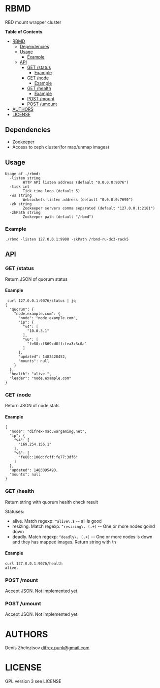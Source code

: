 # RBMD

RBD mount wrapper cluster

<!-- markdown-toc start - Don't edit this section. Run M-x markdown-toc-generate-toc again -->
**Table of Contents**

- [RBMD](#rbmd)
    - [Dependencies](#dependencies)
    - [Usage](#usage)
        - [Example](#example)
    - [API](#api)
        - [GET /status](#get-status)
            - [Example](#example)
        - [GET /node](#get-node)
            - [Example](#example)
        - [GET /health](#get-health)
            - [Example](#example)
        - [POST /mount](#post-mount)
        - [POST /umount](#post-umount)
- [AUTHORS](#authors)
- [LICENSE](#license)

<!-- markdown-toc end -->


## Dependencies

* Zookeeper
* Access to ceph cluster(for map/unmap images)

## Usage

```
Usage of ./rbmd:
  -listen string
    	HTTP API listen address (default "0.0.0.0:9076")
  -tick int
    	Tick time loop (default 5)
  -ws string
    	Websockets listen address (default "0.0.0.0:7690")
  -zk string
    	Zookeeper servers comma separated (default "127.0.0.1:2181")
  -zkPath string
    	Zookeeper path (default "/rbmd")
```

### Example

```./rbmd -listen 127.0.0.1:9908 -zkPath /rbmd-ru-dc3-rack5```

## API

### GET /status

Return JSON of quorum status

#### Example

```
 curl 127.0.0.1:9076/status | jq
{
  "quorum": {
    "node.example.com": {
      "node": "node.example.com",
      "ip": {
        "v4": [
          "10.0.3.1"
        ],
        "v6": [
          "fe80::f869:d0ff:fea3:3c0a"
        ]
      },
      "updated": 1483428452,
      "mounts": null
    }
  },
  "health": "alive.",
  "leader": "node.example.com"
}
```

### GET /node

Return JSON of node stats 

#### Example
```
{
  "node": "difrex-mac.wargaming.net",
  "ip": {
    "v4": [
      "169.254.156.1"
    ],
    "v6": [
      "fe80::108d:fcff:fe77:3df6"
    ]
  },
  "updated": 1483095493,
  "mounts": null
}
```

### GET /health

Return string with quorum health check result

Statuses:
  * alive. Match regexp: ```^alive\.$``` -- all is good
  * resizing. Match regexp: ```^resizing\. (.+)``` -- One or more nodes goind down
  * deadly. Match regexp: ```^deadly\. (.+)``` -- One or more nodes is down and they has mapped images. Return string with \n
  

#### Example
```
curl 127.0.0.1:9076/health
alive.
```

### POST /mount

Accept JSON. Not implemented yet.

### POST /umount

Accept JSON. Not implemented yet.

# AUTHORS

Denis Zheleztsov <difrex.punk@gmail.com>

# LICENSE

GPL version 3 see LICENSE
